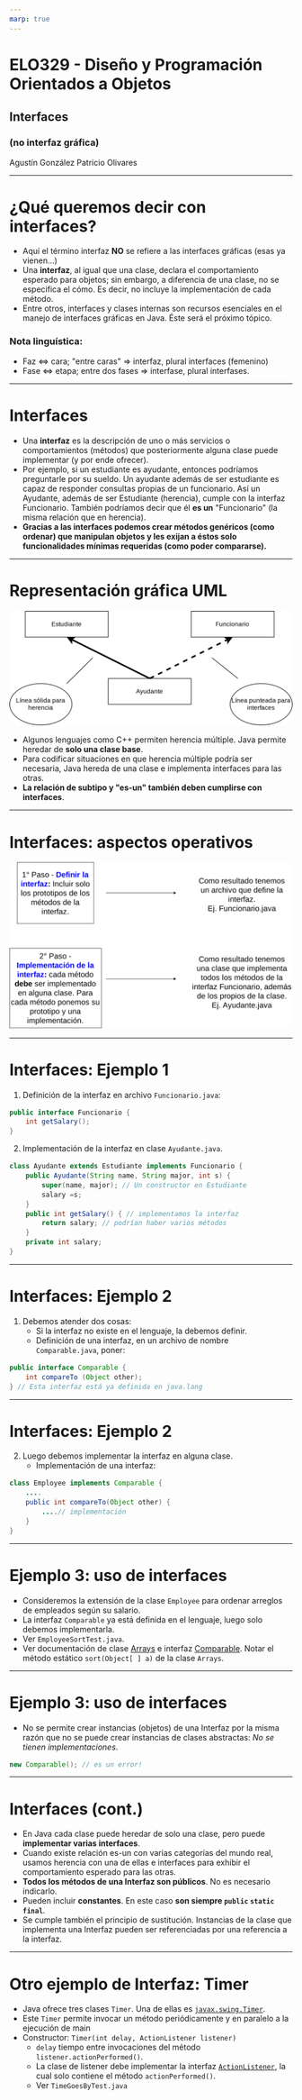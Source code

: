 ```yaml
---
marp: true
---
```


# ELO329 - Diseño y Programación Orientados a Objetos

## Interfaces

### (no interfaz gráfica)

Agustín González
Patricio Olivares

---

# ¿Qué queremos decir con interfaces?

- Aquí el término interfaz **NO** se refiere a las interfaces gráficas (esas ya vienen...)
- Una **interfaz**, al igual que una clase, declara el comportamiento esperado para objetos; sin embargo, a diferencia de una clase, no se especifica el cómo. Es decir, no incluye la implementación de cada método.
- Entre otros, interfaces y clases internas son recursos esenciales en el manejo de interfaces gráficas en Java. Éste será el próximo tópico.

### Nota linguística:

- Faz <=> cara; "entre caras" => interfaz, plural interfaces (femenino)
- Fase <=> etapa; entre dos fases => interfase, plural interfases.

---

# Interfaces

- Una **interfaz** es la descripción de uno o más servicios o comportamientos (métodos) que posteriormente alguna clase puede implementar (y por ende ofrecer).
- Por ejemplo, si un estudiante es ayudante, entonces podríamos preguntarle por su sueldo. Un ayudante además de ser estudiante es capaz de responder consultas propias de un funcionario. Así un Ayudante, además de ser Estudiante (herencia), cumple con la interfaz Funcionario. También podríamos decir que él **es un** "Funcionario" (la misma relación que en herencia).
- **Gracias a las interfaces podemos crear métodos genéricos (como ordenar) que manipulan objetos y les exijan a éstos solo funcionalidades mínimas requeridas (como poder compararse).**

---

# Representación gráfica UML

![Inrfaces UML](imagenes/estudiante_ayudante_funcionario.svg)

- Algunos lenguajes como C++ permiten herencia múltiple. Java permite heredar de **solo una clase base**.
- Para codificar situaciones en que herencia múltiple podría ser necesaria, Java hereda de una clase e implementa interfaces para las otras.
- **La relación de subtipo y "es-un" también deben cumplirse con interfaces**.

---
# Interfaces: aspectos operativos

![Aspectos Operativos](imagenes/aspectos_operativos_interfaces.svg)

---
# Interfaces: Ejemplo 1

1. Definición de la interfaz en archivo `Funcionario.java`:
```java
public interface Funcionario {
    int getSalary();
}
```
2. Implementación de la interfaz en clase `Ayudante.java`.
```java
class Ayudante extends Estudiante implements Funcionario {
    public Ayudante(String name, String major, int s) {
        super(name, major); // Un constructor en Estudiante
        salary =s;
    }
    public int getSalary() { // implementamos la interfaz
        return salary; // podrían haber varios métodos
    }
    private int salary;
}
```
---
# Interfaces: Ejemplo 2
1. Debemos atender dos cosas:
    - Si la interfaz no existe en el lenguaje, la debemos definir.
    - Definición de una interfaz, en un archivo de nombre `Comparable.java`, poner:
```java
public interface Comparable {
    int compareTo (Object other);
} // Esta interfaz está ya definida en java.lang
```

---
# Interfaces: Ejemplo 2

2. Luego debemos implementar la interfaz en alguna clase. 
    - Implementación de una interfaz:
```java
class Employee implements Comparable {
    ....
    public int compareTo(Object other) {
        ....// implementación
    }
}
```
---
# Ejemplo 3: uso de interfaces
- Consideremos la extensión de la clase `Employee` para ordenar arreglos de empleados según su salario.
- La interfaz `Comparable` ya está definida en el lenguaje, luego solo debemos implementarla.
- Ver `EmployeeSortTest.java`.
- Ver documentación de clase [Arrays](https://docs.oracle.com/en/java/javase/21/docs/api/java.base/java/util/Arrays.html) e interfaz [Comparable](https://docs.oracle.com/en/java/javase/21/docs/api/java.base/java/lang/Comparable.html). Notar el método estático `sort(Object[ ] a)` de la clase `Arrays`.

---
# Ejemplo 3: uso de interfaces

- No se permite crear instancias (objetos) de una Interfaz por la misma
razón que no se puede crear instancias de clases abstractas: *No se tienen implementaciones*.
```java
new Comparable(); // es un error!
```

---
# Interfaces (cont.)
- En Java cada clase puede heredar de solo una clase, pero puede **implementar varias interfaces**.
- Cuando existe relación es-un con varias categorías del mundo real, usamos herencia con una de ellas e interfaces para exhibir el  comportamiento esperado para las otras.
- **Todos los métodos de una Interfaz son públicos**. No es necesario indicarlo.
- Pueden incluir **constantes**. En este caso **son siempre `public` `static` `final`**.
- Se cumple también el principio de sustitución. Instancias de la clase que implementa una Interfaz pueden ser referenciadas por una referencia a la interfaz.
---
# Otro ejemplo de Interfaz: Timer

- Java ofrece tres clases `Timer`. Una de ellas es [`javax.swing.Timer`](https://docs.oracle.com/en/java/javase/21/docs/api/java.desktop/javax/swing/Timer.html).
- Este `Timer` permite invocar un método periódicamente y en paralelo a la ejecución de main
- Constructor: `Timer(int delay, ActionListener listener)`
    - `delay` tiempo entre invocaciones del método `listener.actionPerformed()`.
    - La clase de listener debe implementar la interfaz [`ActionListener`](https://docs.oracle.com/en/java/javase/21/docs/api/java.desktop/java/awt/event/ActionListener.html), la cual solo contiene el método `actionPerformed()`.
    - Ver `TimeGoesByTest.java`